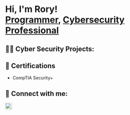<h1>Hi, I'm Rory! <br/><a href="https://github.com/Balco7">Programmer</a>, <a href="https://www.linkedin.com/in/rory-walter/">Cybersecurity Professional</a> </h1>

<h2>👨‍💻 Cyber Security Projects:</h2>

<h2> 📄 Certifications</h2>

- CompTIA Security+ 

<h2> 🤳 Connect with me:</h2>


[<img align="left" alt="Balco7 | LinkedIn" width="22px" src="https://cdn.jsdelivr.net/npm/simple-icons@v3/icons/linkedin.svg" />][linkedin]



[linkedin]: https://linkedin.com/in/rory-walter

<!--
**Balco7/Balco7** is a ✨ _special_ ✨ repository because its `README.md` (this file) appears on your GitHub profile.

Here are some ideas to get you started:

- 🔭 I’m currently working on ...
- 🌱 I’m currently learning ...
- 👯 I’m looking to collaborate on ...
- 🤔 I’m looking for help with ...
- 💬 Ask me about ...
- 📫 How to reach me: ...
- 😄 Pronouns: ...
- ⚡ Fun fact: ...
-->
